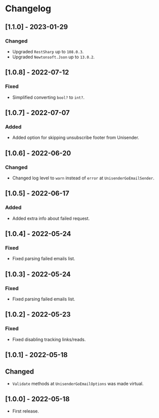 # Changelog

## [1.1.0] - 2023-01-29

### Changed

- Upgraded `RestSharp` up to `108.0.3`.
- Upgraded `Newtonsoft.Json` up to `13.0.2`.

## [1.0.8] - 2022-07-12

### Fixed

- Simplified converting `bool?` to `int?`.

## [1.0.7] - 2022-07-07

### Added

- Added option for skipping unsubscribe footer from Unisender.

## [1.0.6] - 2022-06-20

### Changed

- Changed log level to `warn` instead of `error` at `UnisenderGoEmailSender`.

## [1.0.5] - 2022-06-17

### Added
                       
- Added extra info about failed request.

## [1.0.4] - 2022-05-24

### Fixed
                       
- Fixed parsing failed emails list.

## [1.0.3] - 2022-05-24

### Fixed
                       
- Fixed parsing failed emails list.

## [1.0.2] - 2022-05-23

### Fixed

- Fixed disabling tracking links/reads.

## [1.0.1] - 2022-05-18

## Changed

- `Validate` methods at `UnisenderGoEmailOptions` was made virtual.

## [1.0.0] - 2022-05-18

- First release.

